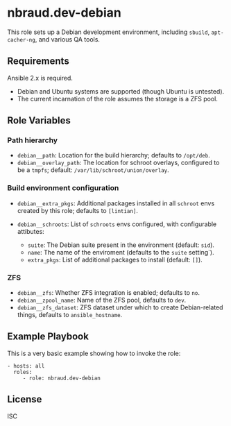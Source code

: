 nbraud.dev-debian
=================

This role sets up a Debian development environment, including
`sbuild`, `apt-cacher-ng`, and various QA tools.


Requirements
------------

Ansible 2.x is required.

- Debian and Ubuntu systems are supported (though Ubuntu is untested).
- The current incarnation of the role assumes the storage is a ZFS pool.


Role Variables
--------------

### Path hierarchy

- `debian__path`: Location for the build hierarchy; defaults to `/opt/deb`.
- `debian__overlay_path`: The location for schroot overlays, configured to be a
                          `tmpfs`; default: `/var/lib/schroot/union/overlay`.

### Build environment configuration

- `debian__extra_pkgs`: Additional packages installed in all `schroot` envs
                        created by this role; defaults to `[lintian]`.

- `debian__schroots`: List of `schroots` envs configured, with configurable attibutes:
  - `suite`: The Debian suite present in the environment (default: `sid`).
  - `name`: The name of the enviroment (defaults to the `suite` setting`).
  - `extra_pkgs`: List of additional packages to install (default: `[]`).


### ZFS

- `debian__zfs`: Whether ZFS integration is enabled; defaults to `no`.
- `debian__zpool_name`: Name of the ZFS pool, defaults to `dev`.
- `debian__zfs_dataset`: ZFS dataset under which to create Debian-related things,
                         defaults to `ansible_hostname`.


Example Playbook
----------------

This is a very basic example showing how to invoke the role:

    - hosts: all
      roles:
         - role: nbraud.dev-debian


License
-------

ISC
